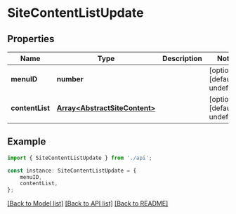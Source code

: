 # SiteContentListUpdate


## Properties

Name | Type | Description | Notes
------------ | ------------- | ------------- | -------------
**menuID** | **number** |  | [optional] [default to undefined]
**contentList** | [**Array&lt;AbstractSiteContent&gt;**](AbstractSiteContent.md) |  | [optional] [default to undefined]

## Example

```typescript
import { SiteContentListUpdate } from './api';

const instance: SiteContentListUpdate = {
    menuID,
    contentList,
};
```

[[Back to Model list]](../README.md#documentation-for-models) [[Back to API list]](../README.md#documentation-for-api-endpoints) [[Back to README]](../README.md)
